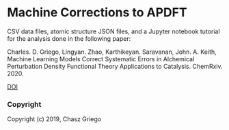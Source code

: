 ﻿Machine Corrections to APDFT
==============================
CSV data files, atomic structure JSON files, and a Jupyter notebook tutorial for the analysis done in the following paper: 

Charles. D. Griego, Lingyan. Zhao, Karthikeyan. Saravanan, John. A. Keith, Machine Learning Models Correct Systematic Errors in Alchemical Perturbation Density Functional Theory Applications to Catalysis. ChemRxiv. 2020.

[DOI](https://doi.org/10.26434/chemrxiv.12251462.v1)

### Copyright

Copyright (c) 2019, Chasz Griego
